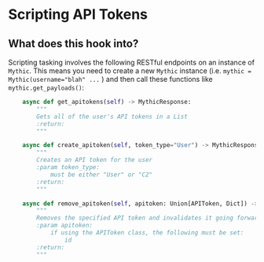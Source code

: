 # Scripting API Tokens

## What does this hook into?

Scripting tasking involves the following RESTful endpoints on an instance of `Mythic`. This means you need to create a new `Mythic` instance (i.e. `mythic = Mythic(username="blah" ...` ) and then call these functions like `mythic.get_payloads()`:

```python
    async def get_apitokens(self) -> MythicResponse:
        """
        Gets all of the user's API tokens in a List
        :return:
        """

    async def create_apitoken(self, token_type="User") -> MythicResponse:
        """
        Creates an API token for the user
        :param token_type:
            must be either "User" or "C2"
        :return:
        """

    async def remove_apitoken(self, apitoken: Union[APIToken, Dict]) -> MythicResponse:
        """
        Removes the specified API token and invalidates it going forward
        :param apitoken:
            if using the APIToken class, the following must be set:
                id
        :return:
        """
```
